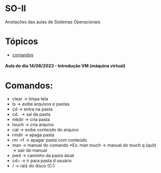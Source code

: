 # SO-II
Anotações das aulas de Sistemas Operacionais 

# Tópicos
  - [comandos](#comandos)
    
<h4>Aula do dia 14/08/2023 - Introdução VM (máquina virtual)</h4>

# Comandos:

  * clear -> limpa tela
  * ls -> exibe arquivos e pastas
  * cd -> entra na pasta
  * cd.. -> sai da pasta
  * mkdir -> cria pasta
  * touch -> cria arquivo
  * cat -> exibe conteúdo do arquivo
  * rmdir -> apaga pasta
  * rm -rf -> apagar pasta com conteúdo
  * man -> manual do comando
      *Ex: man touch -> manual do touch
          q (quit) -> sair do manual
  * pwd -> caminho da pasta atual
  * cd~ -> ir para pasta d usuário
  * / -> raiz do disco (C:)
  
